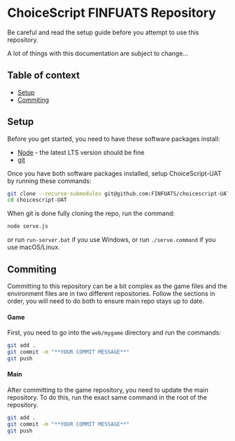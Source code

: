 # ChoiceScript FINFUATS Repository

Be careful and read the setup guide before you attempt to use this repository.

A lot of things with this documentation are subject to change...

## Table of context

- [Setup](#setup)
- [Commiting](#commiting)

## Setup

Before you get started, you need to have these software packages install:

- [Node](https://nodejs.org/en) - the latest LTS version should be fine
- [git](https://git-scm.com/downloads)

Once you have both software packages installed, setup ChoiceScript-UAT by running these commands:

```bash
git clone --recurse-submodules git@github.com:FINFUATS/choicescript-UAT.git
cd choicescript-UAT
```

When git is done fully cloning the repo, run the command:

```bash
node serve.js
```

or run `run-server.bat` if you use Windows, or run `./serve.command` if you use macOS/Linux.

## Commiting

Committing to this repository can be a bit complex as the game files and the environment files are in two different repositories. Follow the sections in order, you will need to do both to ensure main repo stays up to date.

#### Game

First, you need to go into the `web/mygame` directory and run the commands:

```bash
git add .
git commit -m "**YOUR COMMIT MESSAGE**"
git push
```

#### Main

After committing to the game repository, you need to update the main repository. To do this, run the exact same command in the root of the repository.

```bash
git add .
git commit -m "**YOUR COMMIT MESSAGE**"
git push
```

